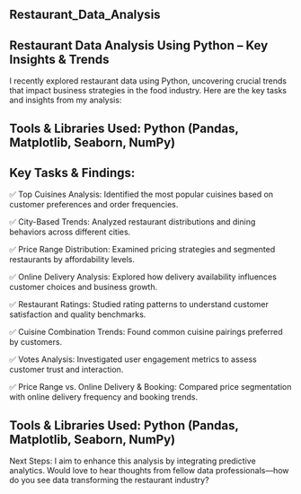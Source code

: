 ## Restaurant_Data_Analysis

## Restaurant Data Analysis Using Python – Key Insights & Trends 

I recently explored restaurant data using Python, uncovering crucial trends that impact business strategies in the food industry.
Here are the key tasks and insights from my analysis:

## Tools & Libraries Used:  Python (Pandas, Matplotlib, Seaborn, NumPy) 

## Key Tasks & Findings:

 ✅ Top Cuisines Analysis: Identified the most popular cuisines based on customer preferences and order frequencies. 
 
✅ City-Based Trends: Analyzed restaurant distributions and dining behaviors across different cities.

 ✅ Price Range Distribution: Examined pricing strategies and segmented restaurants by affordability levels. 
 
✅ Online Delivery Analysis: Explored how delivery availability influences customer choices and business growth. 

✅ Restaurant Ratings: Studied rating patterns to understand customer satisfaction and quality benchmarks.

✅ Cuisine Combination Trends: Found common cuisine pairings preferred by customers. 

✅ Votes Analysis: Investigated user engagement metrics to assess customer trust and interaction.

 ✅ Price Range vs. Online Delivery & Booking: Compared price segmentation with online delivery frequency and booking trends.

## Tools & Libraries Used:  Python (Pandas, Matplotlib, Seaborn, NumPy) 

 Next Steps: I aim to enhance this analysis by integrating predictive analytics.
 Would love to hear thoughts from fellow data professionals—how do you see data transforming the restaurant industry? 
